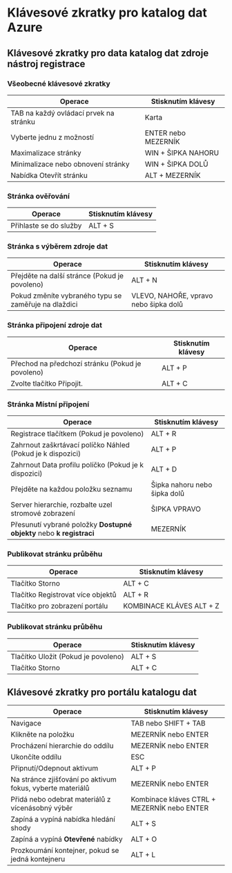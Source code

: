 <properties
    pageTitle="Katalog dat Azure | Microsoft Azure"
    description="Tento článek popisuje klávesové zkratky pro katalog dat Azure."
    services="data-catalog"
    documentationCenter=""
    authors="spelluru"
    manager="NA"
    editor=""
    tags=""/>
<tags
    ms.service="data-catalog"
    ms.devlang="NA"
    ms.topic="article"
    ms.tgt_pltfrm="NA"
    ms.workload="data-catalog"
    ms.date="09/13/2016"
    ms.author="spelluru"/>

# <a name="keyboard-shortcuts-for-azure-data-catalog"></a>Klávesové zkratky pro katalog dat Azure

## <a name="keyboard-shortcuts-for-the-data-catalog-data-source-registration-tool"></a>Klávesové zkratky pro data katalog dat zdroje nástroj registrace

### <a name="general-keyboard-shortcuts"></a>Všeobecné klávesové zkratky

|Operace|Stisknutím klávesy
|---|---
|TAB na každý ovládací prvek na stránku|Karta
|Vyberte jednu z možností|ENTER nebo MEZERNÍK
|Maximalizace stránky|WIN + ŠIPKA NAHORU
|Minimalizace nebo obnovení stránky | WIN + ŠIPKA DOLŮ
|Nabídka Otevřít stránku| ALT + MEZERNÍK


### <a name="authentication-page"></a>Stránka ověřování

|Operace|Stisknutím klávesy
|---|---
|Přihlaste se do služby|ALT + S

### <a name="data-source-selection-page"></a>Stránka s výběrem zdroje dat

|Operace|Stisknutím klávesy
|---|---
|Přejděte na další stránce (Pokud je povoleno)|ALT + N
|Pokud změníte vybraného typu se zaměřuje na dlaždici|VLEVO, NAHOŘE, vpravo nebo šipka dolů

### <a name="data-source-connection-page"></a>Stránka připojení zdroje dat

|Operace|Stisknutím klávesy
|---|---
|Přechod na předchozí stránku (Pokud je povoleno)|ALT + P
|Zvolte tlačítko Připojit.| ALT + C

### <a name="connection-context-page"></a>Stránka Místní připojení

|Operace|Stisknutím klávesy
|---|---
|Registrace tlačítkem (Pokud je povoleno)| ALT + R
|Zahrnout zaškrtávací políčko Náhled (Pokud je k dispozici)|ALT + P
|Zahrnout Data profilu políčko (Pokud je k dispozici)|ALT + D
|Přejděte na každou položku seznamu|Šipka nahoru nebo šipka dolů
| Server hierarchie, rozbalte uzel stromové zobrazení |ŠIPKA VPRAVO
| Přesunutí vybrané položky **Dostupné objekty** nebo **k registraci** | MEZERNÍK

### <a name="publish-progress-page"></a>Publikovat stránku průběhu

|Operace|Stisknutím klávesy
|---|---
|Tlačítko Storno|ALT + C
|Tlačítko Registrovat více objektů| ALT + R
|Tlačítko pro zobrazení portálu  | KOMBINACE KLÁVES ALT + Z

### <a name="publish-progress-page"></a>Publikovat stránku průběhu

|Operace|Stisknutím klávesy
|---|---
|Tlačítko Uložit (Pokud je povoleno)| ALT + S
|Tlačítko Storno|ALT + C

## <a name="keyboard-shortcuts-for-the-data-catalog-portal"></a>Klávesové zkratky pro portálu katalogu dat

|Operace|Stisknutím klávesy
|---|---
|Navigace| TAB nebo SHIFT + TAB
|Klikněte na položku| MEZERNÍK nebo ENTER
|Procházení hierarchie do oddílu| MEZERNÍK nebo ENTER
|Ukončíte oddílu| ESC
|Připnutí/Odepnout aktivum| ALT + P
|Na stránce zjišťování po aktivum fokus, vyberte materiálů| MEZERNÍK nebo ENTER
|Přidá nebo odebrat materiálů z vícenásobný výběr| Kombinace kláves CTRL + MEZERNÍK nebo ENTER
|Zapíná a vypíná nabídka hledání shody| ALT + S
|Zapíná a vypíná **Otevřené** nabídky | ALT + O
|Prozkoumání kontejner, pokud se jedná kontejneru | ALT + L
